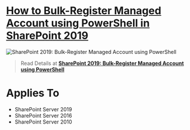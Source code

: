 # [How to Bulk-Register Managed Account using PowerShell in SharePoint 2019](https://spgeeks.devoworx.com/bulk-add-managed-account-powershell-sharepoint/)

![SharePoint 2019: Bulk-Register Managed Account using PowerShell](https://spgeeks.devoworx.com/wp-content/uploads/2020/03/Configure-Manged-Accounts-in-SharePoint-2019.png)

> Read Details at **[SharePoint 2019: Bulk-Register Managed Account using PowerShell](https://spgeeks.devoworx.com/bulk-add-managed-account-powershell-sharepoint/)**

# Applies To

- SharePoint Server 2019
- SharePoint Server 2016
- SharePoint Server 2010


